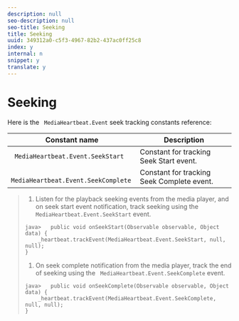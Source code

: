 ```yaml
---
description: null
seo-description: null
seo-title: Seeking
title: Seeking
uuid: 349312a0-c5f3-4967-82b2-437ac0ff25c8
index: y
internal: n
snippet: y
translate: y
---
```


# Seeking

Here is the ` MediaHeartbeat.Event` seek tracking constants reference: 


|  Constant name  | Description  |
|---|---|
|  ` MediaHeartbeat.Event.SeekStart`  | Constant for tracking Seek Start event.  |
|  ` MediaHeartbeat.Event.SeekComplete`  | Constant for tracking Seek Complete event.  |


>1. Listen for the playback seeking events from the media player, and on seek start event notification, track seeking using the ` MediaHeartbeat.Event.SeekStart` event.
>
>   ```
>   java>   public void onSeekStart(Observable observable, Object data) {  
>       _heartbeat.trackEvent(MediaHeartbeat.Event.SeekStart, null, null); 
>   }
>   ```
>
>1. On seek complete notification from the media player, track the end of seeking using the ` MediaHeartbeat.Event.SeekComplete` event.
>
>   ```
>   java>   public void onSeekComplete(Observable observable, Object data) {  
>       _heartbeat.trackEvent(MediaHeartbeat.Event.SeekComplete, null, null); 
>   }
>   ```
>

